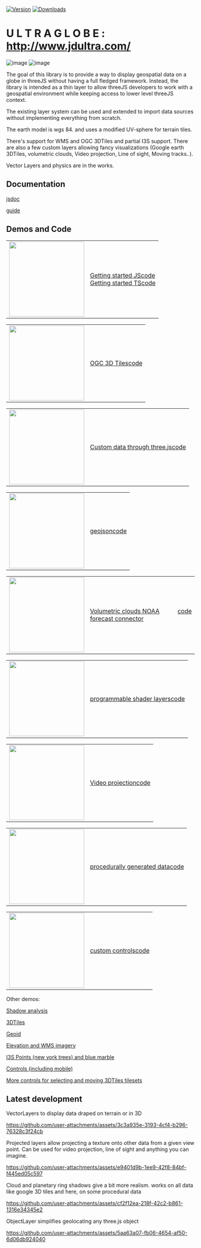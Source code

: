 [![Version](https://img.shields.io/npm/v/@jdultra/ultra-globe?style=flat&colorA=000000&colorB=000000)](https://npmjs.com/package/@jdultra/ultra-globe)
[![Downloads](https://img.shields.io/npm/dt/@jdultra/ultra-globe.svg?style=flat&colorA=000000&colorB=000000)](https://npmjs.com/package/@jdultra/ultra-globe)

# U L T R A G L O B E  :  http://www.jdultra.com/
![image](https://github.com/ebeaufay/UltraGlobe/assets/16924300/394b0cd1-04c2-44ee-b510-b580d3c235f9)
![image](https://github.com/ebeaufay/UltraGlobe/assets/16924300/d26e3484-3a7d-4aef-8e91-8e679d3d6473)


The goal of this library is to provide a way to display geospatial data on a globe in threeJS without having a full fledged framework. Instead, the library is intended as a thin layer to allow threeJS developers to work with a geospatial environment while keeping access to lower level threeJS context.

The existing layer system can be used and extended to import data sources without implementing everything from scratch.

The earth model is wgs 84. and uses a modified UV-sphere for terrain tiles.

There's support for WMS and OGC 3DTiles and partial I3S support. 
There are also a few custom layers allowing fancy visualizations (Google earth 3DTiles, volumetric clouds, Video projection, Line of sight, Moving tracks..).

Vector Layers and physics are in the works.

## Documentation

[jsdoc](https://www.jdultra.com/ultraglobe/docs/Map.html)

[guide](https://github.com/ebeaufay/UltraGlobe/blob/master/guide/README.md)


## Demos and Code


<table>
  <tr>
    <td>
      <img src="https://github.com/user-attachments/assets/6552990b-80ed-419c-9165-69b0c9fd8415" width="200" />
    </td>
    <td>
      <div style="display: flex;"><a href="https://www.jdultra.com/ultraglobe/demos/ultraglobeGettingStarted">Getting started JS</a>    <a href="https://github.com/ebeaufay/ultraglobedemos/tree/main/demos/ultraglobeGettingStarted">code</a></div>
      <div style="display: flex;"><a href="https://www.jdultra.com/ultraglobe/demos/ultraglobeGettingStartedTS">Getting started TS</a>   <a href="https://github.com/ebeaufay/ultraglobedemos/tree/main/demos/ultraglobeGettingStartedTS">code</a></div>
    </td>
  </tr>
</table>

<table>
  <tr>
    <td>
      <img src="https://github.com/user-attachments/assets/8e232c42-9a05-4eef-baea-056c1fd9cd81" width="200" />
    </td>
    <td>
      <div style="display: flex;"><a href="https://www.jdultra.com/ultraglobe/demos/ultraglobeGoogleTiles">OGC 3D Tiles</a>  <a href="https://github.com/ebeaufay/ultraglobedemos/tree/main/demos/ultraglobeGoogleTiles">code</a></div>
    </td>
  </tr>
</table>

<table>
  <tr>
    <td>
      <img src="https://github.com/user-attachments/assets/864538b3-eeb7-445d-8476-44c3bc67e136" width="200" />
    </td>
    <td>
      <div style="display: flex;"><a href="https://www.jdultra.com/ultraglobe/demos/addCustomDataToScene">Custom data through three.js</a>    <a href="https://github.com/ebeaufay/ultraglobedemos/tree/main/demos/addCustomDataToScene">code</a></div>
    </td>
  </tr>
</table>
<table>
  <tr>
    <td>
      <img src="https://github.com/user-attachments/assets/497fe297-2827-437e-8b92-54dde9ba5ab0" width="200" />
    </td>
    <td>
      <div style="display: flex;"><a href="https://www.jdultra.com/ultraglobe/demos/drapedVectors">geojson</a>    <a href="https://github.com/ebeaufay/ultraglobedemos/tree/main/demos/drapedVectors">code</a></div>
    </td>
  </tr>
</table>
<table>
  <tr>
    <td>
      <img src="https://github.com/user-attachments/assets/d9198a74-8024-4daf-aec7-51456c7b8f80" width="200" />
    </td>
    <td>
      <div style="display: flex;"><a href="https://www.jdultra.com/ultraglobe/demos/cloudsNOAA">Volumetric clouds NOAA forecast connector</a>    <a href="https://github.com/ebeaufay/ultraglobedemos/tree/main/demos/cloudsNOAA">code</a></div>
    </td>
  </tr>
</table>

<table>
  <tr>
    <td>
      <img src="https://github.com/user-attachments/assets/e16e7779-b6d6-4e04-abee-adf6383e9ff8" width="200" />
    </td>
    <td>
      <div style="display: flex;"><a href="https://www.jdultra.com/ultraglobe/demos/shaderLayer">programmable shader layers</a>    <a href="https://github.com/ebeaufay/ultraglobedemos/tree/main/demos/shaderLayer">code</a></div>
    </td>
  </tr>
</table>

<table>
  <tr>
    <td>
      <img src="https://github.com/user-attachments/assets/785a7c5e-47e5-455e-83d2-b541a037abbb" width="200" />
    </td>
    <td>
      <div style="display: flex;"><a href="https://www.jdultra.com/ultraglobe/demos/videoProjection">Video projection</a>    <a href="https://github.com/ebeaufay/ultraglobedemos/tree/main/demos/videoProjection">code</a></div>
    </td>
  </tr>
</table>

<table>
  <tr>
    <td>
      <img src="https://github.com/user-attachments/assets/359c959b-96da-49ba-9439-0d058e82d876" width="200" />
    </td>
    <td>
      <div style="display: flex;"><a href="https://www.jdultra.com/ultraglobe/demos/procedural">procedurally generated data</a>    <a href="https://github.com/ebeaufay/ultraglobedemos/tree/main/demos/procedural">code</a></div>
    </td>
  </tr>
</table>

<table>
  <tr>
    <td>
      <img src="https://github.com/user-attachments/assets/43916c0a-2032-4fd6-92ef-a0d249d89884" width="200" />
    </td>
    <td>
      <div style="display: flex;"><a href="https://www.jdultra.com/ultraglobe/demos/customController">custom controls</a>    <a href="https://github.com/ebeaufay/ultraglobedemos/tree/main/demos/customController">code</a></div>
    </td>
  </tr>
</table>




Other demos:

[Shadow analysis](https://www.jdultra.com/sunny/index.html)

[3DTiles](https://ebeaufay.github.io/UltraGlobeDemo/)

[Geoid](https://storage.googleapis.com/jdultra.com/geoid/index.html)

[Elevation and WMS imagery](https://storage.googleapis.com/jdultra.com/elevation/index.html)

[I3S Points (new york trees) and blue marble](https://storage.googleapis.com/jdultra.com/i3s/index.html)

[Controls (including mobile)](https://storage.googleapis.com/jdultra.com/controllers/index.html)

[More controls for selecting and moving 3DTiles tilesets](https://storage.googleapis.com/jdultra.com/tilesetplacement/index.html)


## Latest development
VectorLayers to display data draped on terrain or in 3D

https://github.com/user-attachments/assets/3c3a935e-3193-4cf4-b296-76328c3f24cb



Projected layers allow projecting a texture onto other data from a given view point. Can be used for video projection, line of sight and anything you can imagine. 

https://github.com/user-attachments/assets/e9401d9b-1ee9-42f8-84bf-f445ed05c597


Cloud and planetary ring shadows give a bit more realism. works on all data like google 3D tiles and here, on some procedural data

https://github.com/user-attachments/assets/cf2f12ea-218f-42c2-b861-1316e34345e2



ObjectLayer simplifies geolocating any three.js object

https://github.com/user-attachments/assets/5aa63a07-fb06-4654-af50-6d06db924040





